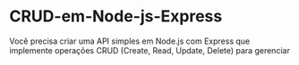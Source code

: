 # CRUD-em-Node-js-Express
Você precisa criar uma API simples em Node.js com Express que implemente operações CRUD (Create, Read, Update, Delete) para gerenciar 


